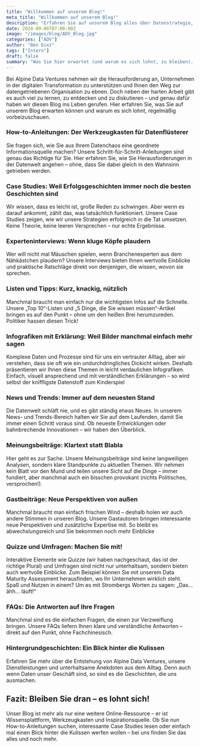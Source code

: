 ```yaml
---
title: "Willkommen auf unserem Blog!"
meta_title: "Willkommen auf unserem Blog!"
description: "Erfahren Sie auf unserem Blog alles über Datenstrategie, digitale Transformation und erfolgreiche Geschäftsmodelle. Bleiben Sie dran – es lohnt sich!"
date: 2024-09-06T07:00:00Z
image: "/images/blog/ADV_Blog.jpg"
categories: ["ADV"]
author: "Ben Diez"
tags: ["Intern"]
draft: false
summary: "Was Sie hier erwartet (und warum es sich lohnt, zu bleiben). Der erste Blog-Artikel gibt eine Einführung in das was Sie hier zukünftig lesen können. Spoiler: es geht um Daten..."
---
```


Bei Alpine Data Ventures nehmen wir die Herausforderung an, Unternehmen in der digitalen Transformation zu unterstützen und Ihnen den Weg zur datengetriebenen Organisation zu ebnen. Doch neben der harten Arbeit gibt es auch viel zu lernen, zu entdecken und zu diskutieren – und genau dafür haben wir diesen Blog ins Leben gerufen. Hier erfahren Sie, was Sie auf unserem Blog erwarten können und warum es sich lohnt, regelmäßig vorbeizuschauen. 

### How-to-Anleitungen: Der Werkzeugkasten für Datenflüsterer 

Sie fragen sich, wie Sie aus Ihrem Datenchaos eine geordnete Informationsquelle machen? Unsere Schritt-für-Schritt-Anleitungen sind genau das Richtige für Sie. Hier erfahren Sie, wie Sie Herausforderungen in der Datenwelt angehen – ohne, dass Sie dabei gleich in den Wahnsinn getrieben werden.

### Case Studies: Weil Erfolgsgeschichten immer noch die besten Geschichten sind 

Wir wissen, dass es leicht ist, große Reden zu schwingen. Aber wenn es darauf ankommt, zählt das, was tatsächlich funktioniert. Unsere Case Studies zeigen, wie wir unsere Strategien erfolgreich in die Tat umsetzen. Keine Theorie, keine leeren Versprechen – nur echte Ergebnisse.

### Experteninterviews: Wenn kluge Köpfe plaudern 
Wer will nicht mal Mäuschen spielen, wenn Branchenexperten aus dem Nähkästchen plaudern? Unsere Interviews bieten Ihnen wertvolle Einblicke und praktische Ratschläge direkt von denjenigen, die wissen, wovon sie sprechen.

### Listen und Tipps: Kurz, knackig, nützlich
Manchmal braucht man einfach nur die wichtigsten Infos auf die Schnelle. Unsere „Top 10“-Listen und „5 Dinge, die Sie wissen müssen“-Artikel bringen es auf den Punkt – ohne um den heißen Brei herumzureden. Politiker hassen diesen Trick!

### Infografiken mit Erklärung: Weil Bilder manchmal einfach mehr sagen
Komplexe Daten und Prozesse sind für uns ein vertrauter Alltag, aber wir verstehen, dass sie oft wie ein undurchdringliches Dickicht wirken. Deshalb präsentieren wir Ihnen diese Themen in leicht verdaulichen Infografiken. Einfach, visuell ansprechend und mit verständlichen Erklärungen – so wird selbst der kniffligste Datenstoff zum Kinderspiel

### News und Trends: Immer auf dem neuesten Stand
Die Datenwelt schläft nie, und es gibt ständig etwas Neues. In unserem News- und Trends-Bereich halten wir Sie auf dem Laufenden, damit Sie immer einen Schritt voraus sind. Ob neueste Entwicklungen oder bahnbrechende Innovationen – wir haben den Überblick.

### Meinungsbeiträge: Klartext statt Blabla
Hier geht es zur Sache. Unsere Meinungsbeiträge sind keine langweiligen Analysen, sondern klare Standpunkte zu aktuellen Themen. Wir nehmen kein Blatt vor den Mund und teilen unsere Sicht auf die Dinge – immer fundiert, aber manchmal auch ein bisschen provokant (nichts Politisches, versprochen!).

### Gastbeiträge: Neue Perspektiven von außen
Manchmal braucht man einfach frischen Wind – deshalb holen wir auch andere Stimmen in unseren Blog. Unsere Gastautoren bringen interessante neue Perspektiven und zusätzliche Expertise mit. So bleibt es abwechslungsreich und Sie bekommen noch mehr Einblicke

### Quizze und Umfragen: Machen Sie mit!
Interaktive Elemente wie Quizze (wir haben nachgeschaut, das ist der richtige Plural) und Umfragen sind nicht nur unterhaltsam, sondern bieten auch wertvolle Einblicke. Zum Beispiel können Sie mit unserem Data Maturity Assessment herausfinden, wo Ihr Unternehmen wirklich steht. Spaß und Nutzen in einem? Um es mit Strombergs Worten zu sagen: „Das… ähh… läuft!“

### FAQs: Die Antworten auf Ihre Fragen
Manchmal sind es die einfachen Fragen, die einen zur Verzweiflung bringen. Unsere FAQs liefern Ihnen klare und verständliche Antworten – direkt auf den Punkt, ohne Fachchinesisch.

### Hintergrundgeschichten: Ein Blick hinter die Kulissen
Erfahren Sie mehr über die Entstehung von Alpine Data Ventures, unsere Dienstleistungen und unterhaltsame Anekdoten aus dem Alltag. Denn auch wenn Daten unser Geschäft sind, so sind es die Geschichten, die uns ausmachen. 

## Fazit: Bleiben Sie dran – es lohnt sich!
Unser Blog ist mehr als nur eine weitere Online-Ressource – er ist Wissensplattform, Werkzeugkasten und Inspirationsquelle. Ob Sie nun How-to-Anleitungen suchen, interessante Case Studies lesen oder einfach mal einen Blick hinter die Kulissen werfen wollen – bei uns finden Sie das alles und noch mehr.
